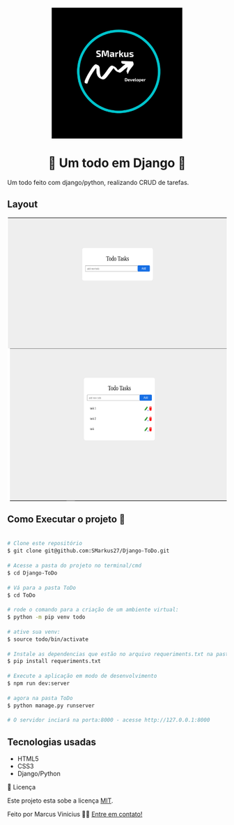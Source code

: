 <p align="center">
  <img align='center' src="./assets/SMarkus.png" height="300">
</p>
<h1 align='center'>🚀 Um todo em Django 🚀 </h1>
Um todo feito com django/python, realizando CRUD de tarefas.
<h2>Layout</h2>
  <img align='center' src="./assets/todo1.png" height="300">
  <img align='center' src="./assets/todo2.png" height="350" >
<h2>Como Executar o projeto 🚀</h2>

```bash

# Clone este repositório
$ git clone git@github.com:SMarkus27/Django-ToDo.git

# Acesse a pasta do projeto no terminal/cmd
$ cd Django-ToDo

# Vá para a pasta ToDo
$ cd ToDo

# rode o comando para a criação de um ambiente virtual:
$ python -m pip venv todo

# ative sua venv:
$ source todo/bin/activate

# Instale as dependencias que estão no arquivo requeriments.txt na pasta ToDO.
$ pip install requeriments.txt

# Execute a aplicação em modo de desenvolvimento
$ npm run dev:server

# agora na pasta ToDo
$ python manage.py runserver

# O servidor inciará na porta:8000 - acesse http://127.0.0.1:8000 

```

<h2>Tecnologias usadas</h2>
<ul>
  <li>HTML5</li>
  <li>CSS3</li>
  <li>Django/Python</li>
</ul>
 📝 Licença

Este projeto esta sobe a licença [MIT](./LICENSE).

Feito  por Marcus Vinicius 👋🏽 [Entre em contato!](https://www.linkedin.com/in/marcus-vinicius-campos=pereira)
